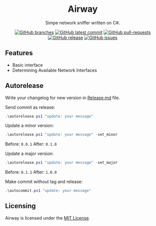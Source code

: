 <div align="center">
<h1>Airway</h1>

Simpe network sniffer written on C#.

[![GitHub branches](https://badgen.net/github/branches/light-hat/airway)](https://github.com/light-hat/airway/branches/all)
[![GitHub latest commit](https://badgen.net/github/last-commit/light-hat/airway)](https://GitHub.com/light-hat/airway/commit/)
[![GitHub pull-requests](https://img.shields.io/github/issues-pr/light-hat/airway.svg)](https://GitHub.com/light-hat/airway/pull/)
[![GitHub release](https://img.shields.io/github/v/release/light-hat/airway.svg)](https://GitHub.com/light-hat/airway/releases/)
[![GitHub issues](https://img.shields.io/github/issues/light-hat/airway.svg)](https://GitHub.com/light-hat/airway/issues/)

</div>

## Features

- Basic interface
- Determining Available Network Interfaces

## Autorelease

Write your changelog for new version in [Release.md](Release.md) file.

Send commit as release:

```powershell
.\autorelease.ps1 "update: your message"
```

Update a minor version:

```powershell
.\autorelease.ps1 "update: your message" -set_minor
```

Before: `0.0.1`
After:  `0.1.0`

Update a major version:

```powershell
.\autorelease.ps1 "update: your message" -set_major
```

Before: `0.1.1`
After:  `1.0.0`

Make commit without tag and release:

```powershell
.\autocommit.ps1 "update: your message"
```

## Licensing

Airway is licensed under the [MIT License](https://github.com/light-hat/airway/blob/master/LICENSE).

